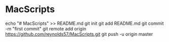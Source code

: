 # MacScripts
echo "# MacScripts" >> README.md
git init
git add README.md
git commit -m "first commit"
git remote add origin https://github.com/reynolds57/MacScripts.git
git push -u origin master
